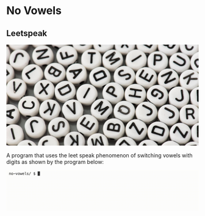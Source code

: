 # No Vowels

## Leetspeak

![Demo](/Week_2/no-vowels/img/leetspeak-t.jpeg)

A program that uses the leet speak phenomenon of switching vowels with digits as shown by the program below:

![Demo](/Week_2/no-vowels/img/no-vowelsDemo.gif)
